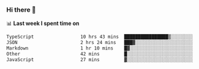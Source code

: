 ### Hi there 👋

<!--
**DBvc/DBvc** is a ✨ _special_ ✨ repository because its `README.md` (this file) appears on your GitHub profile.

Here are some ideas to get you started:

- 🔭 I’m currently working on ...
- 🌱 I’m currently learning ...
- 👯 I’m looking to collaborate on ...
- 🤔 I’m looking for help with ...
- 💬 Ask me about ...
- 📫 How to reach me: ...
- 😄 Pronouns: ...
- ⚡ Fun fact: ...
-->

📊 **Last week I spent time on**
<!--START_SECTION:waka-->

```txt
TypeScript                 10 hrs 43 mins  ████████████████▒░░░░░░░░   65.87 %
JSON                       2 hrs 24 mins   ███▓░░░░░░░░░░░░░░░░░░░░░   14.76 %
Markdown                   1 hr 10 mins    █▓░░░░░░░░░░░░░░░░░░░░░░░   07.26 %
Other                      42 mins         █░░░░░░░░░░░░░░░░░░░░░░░░   04.34 %
JavaScript                 27 mins         ▓░░░░░░░░░░░░░░░░░░░░░░░░   02.81 %
```

<!--END_SECTION:waka-->
